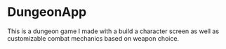 # DungeonApp
This is a dungeon game I made with a build a character screen as well as customizable combat mechanics based on weapon choice.
